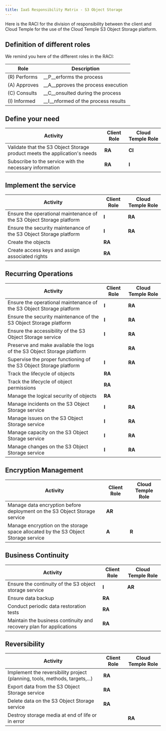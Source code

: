 ```yaml
---
title: IaaS Responsibility Matrix - S3 Object Storage
---
```


Here is the RACI for the division of responsibility between the client and Cloud Temple for the use of the Cloud Temple S3 Object Storage platform.

## Definition of different roles

We remind you here of the different roles in the RACI:

| Role         | Description                              |
|--------------|------------------------------------------|
| (R) Performs  | __P__erforms the process                 |
| (A) Approves | __A__pproves the process execution |
| (C) Consults | __C__onsulted during the process        |
| (I) Informed  | __I__nformed of the process results   |

## Define your need

| Activity                                                                            | Client Role | Cloud Temple Role |
|----------------------------------------------------------------------------------|-------------|-------------------|
| Validate that the S3 Object Storage product meets the application's needs | __RA__      | __CI__            | 
| Subscribe to the service with the necessary information                    | __RA__      | __I__             | 

## Implement the service

| Activity                                                                           | Client Role | Cloud Temple Role |
|------------------------------------------------------------------------------------|-------------|-------------------|
| Ensure the operational maintenance of the S3 Object Storage platform              | __I__       | __RA__            | 
| Ensure the security maintenance of the S3 Object Storage platform                 | __I__       | __RA__            | 
| Create the objects                                                                | __RA__      |                   |
| Create access keys and assign associated rights                                     | __RA__      |                   |

## Recurring Operations

| Activity                                                                           | Client Role | Cloud Temple Role |
|------------------------------------------------------------------------------------|-------------|-------------------|
| Ensure the operational maintenance of the S3 Object Storage platform               | __I__       | __RA__            | 
| Ensure the security maintenance of the S3 Object Storage platform                  | __I__       | __RA__            | 
| Ensure the accessibility of the S3 Object Storage service                          | __I__       | __RA__            |
| Preserve and make available the logs of the S3 Object Storage platform             |             | __RA__            |
| Supervise the proper functioning of the S3 Object Storage platform                 | __I__       | __RA__            |
| Track the lifecycle of objects                                                     | __RA__      |                   | 
| Track the lifecycle of object permissions                                          | __RA__      |                   |
| Manage the logical security of objects                                            | __RA__      |                   |
| Manage incidents on the S3 Object Storage service                                 | __I__       | __RA__            |
| Manage issues on the S3 Object Storage service                                    | __I__       | __RA__            |
| Manage capacity on the S3 Object Storage service                                  | __I__       | __RA__            |
| Manage changes on the S3 Object Storage service                                   | __I__       | __RA__            |

## Encryption Management

| Activity                                                                                 | Client Role | Cloud Temple Role |
|------------------------------------------------------------------------------------------|-------------|-------------------|
| Manage data encryption before deployment on the S3 Object Storage service                 | __AR__      |                   |
| Manage encryption on the storage space allocated by the S3 Object Storage service        | __A__       | __R__             | 

## Business Continuity

| Activity                                                                                  | Client Role | Cloud Temple Role |
|-------------------------------------------------------------------------------------------|-------------|-------------------|
| Ensure the continuity of the S3 object storage service                                    | __I__       | __AR__            |
| Ensure data backup                                                                        | __RA__      |                   |
| Conduct periodic data restoration tests                                                   | __RA__      |                   | 
| Maintain the business continuity and recovery plan for applications                       | __RA__      |                   | 

## Reversibility

| Activity                                                                                  | Client Role | Cloud Temple Role |
|-------------------------------------------------------------------------------------------|-------------|-------------------|
| Implement the reversibility project (planning, tools, methods, targets,...)               | __RA__      |                   |
| Export data from the S3 Object Storage service                                            | __RA__      |                   |
| Delete data on the S3 Object Storage service                                              | __RA__      |                   | 
| Destroy storage media at end of life or in error                                          |             | __RA__            |